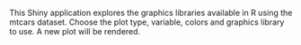 This Shiny application explores the graphics libraries available in R using the mtcars dataset. Choose the plot type, variable, colors and graphics library to use.  A new plot will be rendered.
